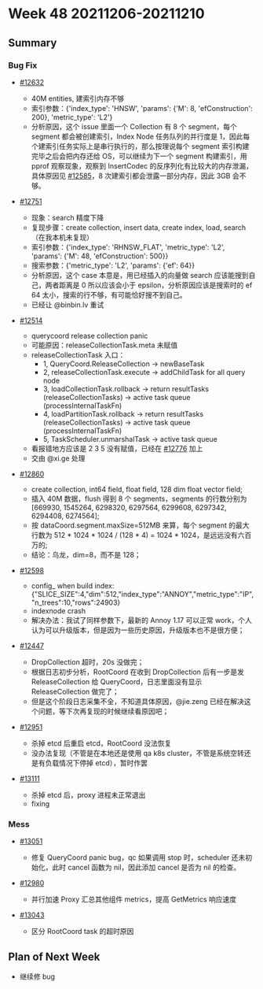 # Week 48 20211206-20211210

## Summary

### Bug Fix

- [#12632](https://github.com/milvus-io/milvus/issues/12632)
	- 40M entities, 建索引内存不够
	- 索引参数：{'index_type': 'HNSW', 'params': {'M': 8, 'efConstruction': 200}, 'metric_type': 'L2'}
	- 分析原因，这个 issue 里面一个 Collection 有 8 个 segment，每个 segment 都会被创建索引，Index Node 任务队列的并行度是 1，因此每个建索引任务实际上是串行执行的，那么按理说每个 segment 索引构建完毕之后会把内存还给 OS，可以继续为下一个 segment 构建索引，用 pprof 观察现象，观察到 InsertCodec 的反序列化有比较大的内存泄漏，具体原因见 [#12585](https://github.com/milvus-io/milvus/issues/12585)，8 次建索引都会泄露一部分内存，因此 3GB 会不够。

- [#12751](https://github.com/milvus-io/milvus/issues/12751)
	- 现象：search 精度下降
	- 复现步骤：create collection, insert data, create index, load, search（在我本机未复现）
	- 索引参数：{'index_type': 'RHNSW_FLAT', 'metric_type': 'L2', 'params': {'M': 48, 'efConstruction': 500}}
	- 搜索参数：{'metric_type': 'L2', 'params': {'ef': 64}}
	- 分析原因，这个 case 本意是，用已经插入的向量做 search 应该能搜到自己，两者距离是 0 所以应该会小于 epsilon，分析原因应该是搜索时的 ef 64 太小，搜索的行不够，有可能恰好搜不到自己。
	- 已经让 @binbin.lv 重试

- [#12514](https://github.com/milvus-io/milvus/issues/12514)
	- querycoord release collection panic
	- 可能原因：releaseCollectionTask.meta 未赋值
	- releaseCollectionTask 入口：
		- 1, QueryCoord.ReleaseCollection -> newBaseTask
		- 2, releaseCollectionTask.execute -> addChildTask for all query node
		- 3, loadCollectionTask.rollback -> return resultTasks (releaseCollectionTasks) -> active task queue (processInternalTaskFn)
		- 4, loadPartitionTask.rollback -> return resultTasks (releaseCollectionTasks) -> active task queue (processInternalTaskFn)
		- 5, TaskScheduler.unmarshalTask -> active task queue
	- 看报错地方应该是 2 3 5 没有赋值，已经在 [#12776](https://github.com/milvus-io/milvus/pull/12776) 加上
	- 交由 @xi.ge 处理

- [#12860](https://github.com/milvus-io/milvus/issues/12860)
	- create collection, int64 field, float field, 128 dim float vector field;
	- 插入 40M 数据，flush 得到 8 个 segments，segments 的行数分别为 [669930, 1545264, 6298320, 6297564, 6299608, 6297342, 6294408, 6274564];
	- 按 dataCoord.segment.maxSize=512MB 来算，每个 segment 的最大行数为 512 * 1024 * 1024 / (128 * 4) = 1024 * 1024，是远远没有六百万的;
	- 结论：乌龙，dim=8，而不是 128；

- [#12598](https://github.com/milvus-io/milvus/issues/12598)
	- config_ when build index: {"SLICE_SIZE":4,"dim":512,"index_type":"ANNOY","metric_type":"IP","n_trees":10,"rows":24903}
	- indexnode crash
	- 解决办法：我试了同样参数下，最新的 Annoy 1.17 可以正常 work，个人认为可以升级版本，但是因为一些历史原因，升级版本也不是很方便；

- [#12447](https://github.com/milvus-io/milvus/issues/12447)
	- DropCollection 超时，20s 没做完；
	- 根据日志初步分析，RootCoord 在收到 DropCollection 后有一步是发 ReleaseCollection 给 QueryCoord，日志里面没有显示 ReleaseCollection 做完了；
	- 但是这个阶段日志采集不全，不知道具体原因，@jie.zeng 已经在解决这个问题，等下次再复现的时候继续看原因吧；

- [#12951](https://github.com/milvus-io/milvus/issues/12951)
	- 杀掉 etcd 后重启 etcd，RootCoord 没法恢复
	- 没办法复现（不管是在本地还是使用 qa k8s cluster，不管是系统空转还是有负载情况下停掉 etcd），暂时作罢

- [#13111](https://github.com/milvus-io/milvus/issues/13111)
	- 杀掉 etcd 后，proxy 进程未正常退出
	- fixing

### Mess

- [#13051](https://github.com/milvus-io/milvus/pull/13051)
	- 修复 QueryCoord panic bug，qc 如果调用 stop 时，scheduler 还未初始化，此时 cancel 函数为 nil，因此添加 cancel 是否为 nil 的检查。

- [#12980](https://github.com/milvus-io/milvus/pull/12980)
	- 并行加速 Proxy 汇总其他组件 metrics，提高 GetMetrics 响应速度

- [#13043](https://github.com/milvus-io/milvus/pull/13043)
	- 区分 RootCoord task 的超时原因

## Plan of Next Week

- 继续修 bug
